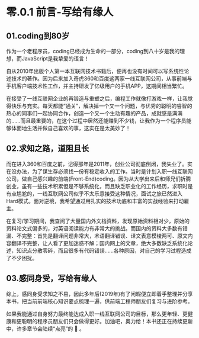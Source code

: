 # 零.0.1 前言-写给有缘人

## 01.coding到80岁

作为一个老程序员，coding已经成为生命的一部分，coding到八十岁是我的理想，而JavaScript是我挚爱的语言！

自从2010年出版个人第一本互联网技术书籍后，便再也没有时间可以写系统性论述技术的著作。因为后来加入奇虎360和百度这两家一线互联网公司，从事前端与手机客户端技术性工作，并主持研发了亿级用户的手机APP，这期间相当繁忙。

在接受了一线互联网企业的再锻造与重塑之后，编程工作就像打游戏一样，让我觉得快乐与充实。每天都能“通关”，解决掉一个又一个问题，与优秀的聪明的睿智的热心的同事们一起协同合作，创造一个又一个生动有趣的产品，成就感是满满的……而且最重要的，在这个过程中居然还能赚到不少钱，让我作为一个程序员能够体面地生活并做自己喜欢的事，这实在是太美妙了！

## 02.求知之路，道阻且长

而在进入360和百度之前，记得那年是2011年，创业公司彻底倒闭，我失业了。实在没办法，为了谋生存必须找一份有稳定收入的工作。当时是计划入职一线互联网公司，做自己感兴趣的前端\(Front-End\)coding。因为从大学出来后和师兄们折腾创业，虽有一些技术积累但是不够系统化，而且缺乏职业化的工作经历，求职时是有点尴尬的，一线互联网公司似乎不太乐意接受这种情况，面试之旅已然进入Hard模式。面对逆境，我希望通过用扎实的技术功底和丰富的实战经验来打动雇主。

在复习/学习期间，我查阅了大量国内外文档资料，发现原始资料相对少，原始的资料论文式偏多的，对英语阅读能力有非常大的挑战。而国内的资料大多数有错漏、不完整：首先是翻译问题非常大，术语翻译错误、译文表意模棱两可、原文内容翻译不完整，让人看了更加迷惑不解；国内网上的文章，绝大多数缺乏系统化论述，知识点分散零碎，而且很多有代码错误……各种原因，对自己的学习过程造成了不少困扰。

## 03.感同身受，写给有缘人

综上，感同身受求知之不易，因此多年后\(2019年\)有了闲暇便立即着手整理并分享本书，把当前前端核心知识要点梳理一遍，供前端工程师朋友们复习与进阶参考。

如果我能通过自身努力最终能达成入职一线互联网公司的目标，那么更年轻、更健康和更聪明的程序员朋友们只会做得更好。加油吧，奥力给！本书还正在持续更新中，许多章节会陆续“点亮”的 🧡 。

